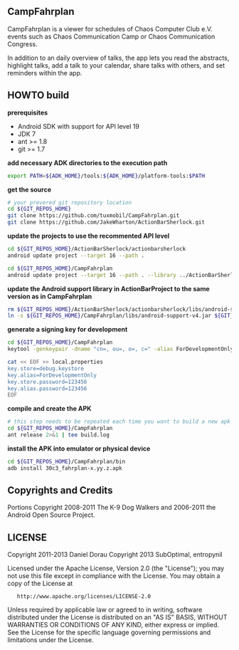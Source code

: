 CampFahrplan
------------

CampFahrplan is a viewer for schedules of Chaos Computer Club e.V. events such as
Chaos Communication Camp or Chaos Communication Congress.
  
In addition to an daily overview of talks, the app lets you read the abstracts, 
highlight talks, add a talk to your calendar, share talks with others, and 
set reminders within the app.

HOWTO build
-----------

**prerequisites**

- Android SDK with support for API level 19
- JDK 7
- ant >= 1.8
- git >= 1.7

**add necessary ADK directories to the execution path**

``` bash
export PATH=${ADK_HOME}/tools:${ADK_HOME}/platform-tools:$PATH
```

**get the source**

``` bash
# your prevered git repository location
cd ${GIT_REPOS_HOME}
git clone https://github.com/tuxmobil/CampFahrplan.git
git clone https://github.com/JakeWharton/ActionBarSherlock.git
```

**update the projects to use the recommented API level**
``` bash
cd ${GIT_REPOS_HOME}/ActionBarSherlock/actionbarsherlock
android update project --target 16 --path .

cd ${GIT_REPOS_HOME}/CampFahrplan
android update project --target 16 --path . --library ../ActionBarSherlock/actionbarsherlock --name 30c3_fahrplan
```

**update the Android support library in ActionBarProject to the same version as in CampFahrplan**
``` bash
rm ${GIT_REPOS_HOME}/ActionBarSherlock/actionbarsherlock/libs/android-support-v4.jar
ln -s ${GIT_REPOS_HOME}/CampFahrplan/libs/android-support-v4.jar ${GIT_REPOS_HOME}/ActionBarSherlock/actionbarsherlock/libs/android-support-v4.jar
```

**generate a signing key for development**
``` bash
cd ${GIT_REPOS_HOME}/CampFahrplan
keytool -genkeypair -dname "cn=, ou=, o=, c=" -alias ForDevelopmentOnly -keyalg RSA -keysize 2048 -keystore debug.keystore -keypass 123456 -storepass 123456 -validity 42

cat << EOF >> local.properties
key.store=debug.keystore
key.alias=ForDevelopmentOnly
key.store.password=123456
key.alias.password=123456
EOF
```

**compile and create the APK**
``` bash
# this step needs to be repeated each time you want to build a new apk
cd ${GIT_REPOS_HOME}/CampFahrplan
ant release 2>&1 | tee build.log
```

**install the APK into emulator or physical device**
``` bash
cd ${GIT_REPOS_HOME}/CampFahrplan/bin
adb install 30c3_fahrplan-x.yy.z.apk
```

Copyrights and Credits
----------------------

Portions Copyright 2008-2011 The K-9 Dog Walkers and 2006-2011 the Android Open Source Project.

LICENSE
-------

   Copyright 2011-2013 Daniel Dorau
   Copyright 2013 SubOptimal, entropynil

   Licensed under the Apache License, Version 2.0 (the "License");
   you may not use this file except in compliance with the License.
   You may obtain a copy of the License at

       http://www.apache.org/licenses/LICENSE-2.0

   Unless required by applicable law or agreed to in writing, software
   distributed under the License is distributed on an "AS IS" BASIS,
   WITHOUT WARRANTIES OR CONDITIONS OF ANY KIND, either express or implied.
   See the License for the specific language governing permissions and
   limitations under the License.
